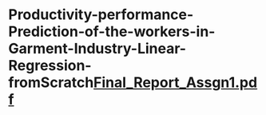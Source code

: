 # Productivity-performance-Prediction-of-the-workers-in-Garment-Industry-Linear-Regression-fromScratch[Final_Report_Assgn1.pdf](https://github.com/tavleenbajwa8/Productivity-performance-Prediction-of-the-workers-in-Garment-Industry-Linear-Regression-fromScratch/files/10677931/Final_Report_Assgn1.pdf)
